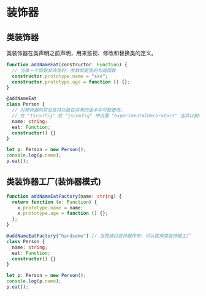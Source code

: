 <!--
 * @Author: xinxu
 * @Date: 2022-08-18 10:57:30
 * @LastEditors: xinxu
 * @LastEditTime: 2022-08-23 19:57:00
 * @FilePath: /azzlzzxz.github.io/docs/typescript/decorator.md
-->

# 装饰器

## 类装饰器

类装饰器在类声明之前声明，用来监视、修改和替换类的定义。

```ts
function addNameEat(constructor: Function) {
  // 当拿一个函数装饰类时，参数就是类的构造函数
  constructor.prototype.name = "sxx";
  constructor.prototype.age = function () {};
}

@addNameEat
class Person {
  // 对修饰器的实验支持功能在将来的版本中可能更改。
  // 在 "tsconfig" 或 "jsconfig" 中设置 "experimentalDecorators" 选项以删除此警告。
  name: string;
  eat: Function;
  constructor() {}
}

let p: Person = new Person();
console.log(p.name);
p.eat();
```

## 类装饰器工厂(装饰器模式)

```ts
function addNameEatFactory(name: string) {
  return function (x: Function) {
    x.prototype.name = name;
    x.prototype.age = function () {};
  };
}

@addNameEatFactory("handsome") // 当想通过装饰器传参，可以使用类装饰器工厂
class Person {
  name: string;
  eat: Function;
  constructor() {}
}

let p: Person = new Person();
console.log(p.name);
p.eat();
```
